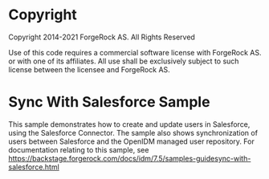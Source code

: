 Copyright
=============
Copyright 2014-2021 ForgeRock AS. All Rights Reserved

Use of this code requires a commercial software license with ForgeRock AS.
or with one of its affiliates. All use shall be exclusively subject
to such license between the licensee and ForgeRock AS.

Sync With Salesforce Sample
=============================

This sample demonstrates how to create and update users in Salesforce, using the Salesforce
Connector. The sample also shows synchronization of users between Salesforce and the
OpenIDM managed user repository. For documentation relating to this sample, see
https://backstage.forgerock.com/docs/idm/7.5/samples-guidesync-with-salesforce.html
